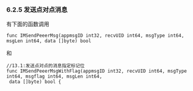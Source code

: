 ### 6.2.5 发送点对点消息

有下面的函数调用

```
func IMSendPeeerMsg(appmsgID int32, recvUID int64, msgType int64, msgLen int64, data []byte) bool 
```

和

```
//13.1:发送点对点的消息指定标记位
func IMSendPeeerMsgWithFlag(appmsgID int32, recvUID int64, msgType int64, msgflag int64, msgLen int64,
 data []byte) bool {
```



